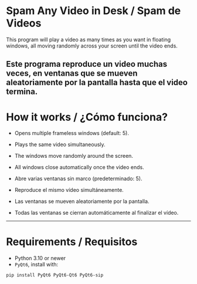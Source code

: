 # Spam Any Video in Desk / Spam de Videos

This program will play a video as many times as you want in floating windows, all moving randomly across your screen until the video ends.

Este programa reproduce un video muchas veces, en ventanas que se mueven aleatoriamente por la pantalla hasta que el video termina. 
---

# How it works / ¿Cómo funciona?

- Opens multiple frameless windows (default: 5).
- Plays the same video simultaneously.
- The windows move randomly around the screen.
- All windows close automatically once the video ends.

- Abre varias ventanas sin marco (predeterminado: 5).
- Reproduce el mismo vídeo simultáneamente.
- Las ventanas se mueven aleatoriamente por la pantalla.
- Todas las ventanas se cierran automáticamente al finalizar el vídeo.
---

# Requirements / Requisitos

- Python 3.10 or newer
- `PyQt6`, install with:

```bash
pip install PyQt6 PyQt6-Qt6 PyQt6-sip
